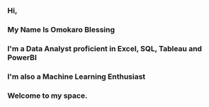 ### Hi,
### My Name Is Omokaro Blessing
### I'm a Data Analyst proficient in Excel, SQL, Tableau and PowerBI
### I'm also a Machine Learning Enthusiast
### Welcome to my space.

<!--
**Isoken00/Isoken00** is a ✨ _special_ ✨ repository because its `README.md` (this file) appears on your GitHub profile.

Here are some ideas to get you started:

- 🔭 I’m currently working on ...
- 🌱 I’m currently learning ...
- 👯 I’m looking to collaborate on ...
- 🤔 I’m looking for help with ...
- 💬 Ask me about ...
- 📫 How to reach me: ...
- 😄 Pronouns: ...
- ⚡ Fun fact: ...
-->
